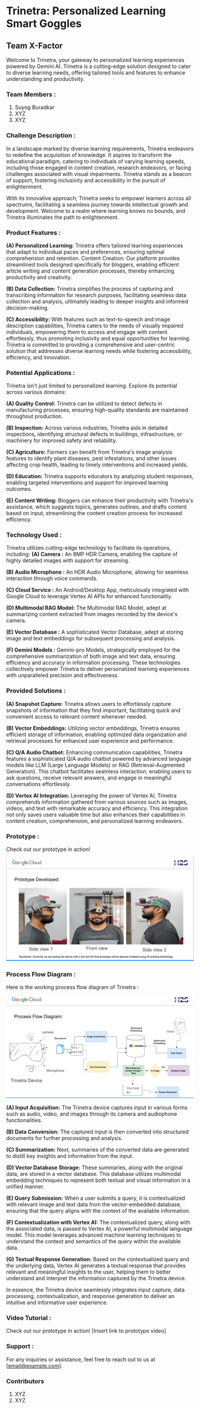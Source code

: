 # Trinetra: Personalized Learning Smart Goggles

## Team X-Factor

Welcome to Trinetra, your gateway to personalized learning experiences powered by Gemini AI. Trinetra is a cutting-edge solution designed to cater to diverse learning needs, offering tailored tools and features to enhance understanding and productivity.

### Team Members :

1. Suyog Buradkar
2. XYZ
3. XYZ

### Challenge Description : 
In a landscape marked by diverse learning requirements, Trinetra endeavors to redefine the acquisition of knowledge. It aspires to transform the educational paradigm, catering to individuals of varying learning speeds, including those engaged in content creation, research endeavors, or facing challenges associated with visual impairments. Trinetra stands as a beacon of support, fostering inclusivity and accessibility in the pursuit of enlightenment. 

With its innovative approach, Trinetra seeks to empower learners across all spectrums, facilitating a seamless journey towards intellectual growth and development. Welcome to a realm where learning knows no bounds, and Trinetra illuminates the path to enlightenment.

### Product Features :

**(A) Personalized Learning:** Trinetra offers tailored learning experiences that adapt to individual paces and preferences, ensuring optimal comprehension and retention.
Content Creation: Our platform provides streamlined tools designed specifically for bloggers, enabling efficient article writing and content generation processes, thereby enhancing productivity and creativity.

**(B) Data Collection:** Trinetra simplifies the process of capturing and transcribing information for research purposes, facilitating seamless data collection and analysis, ultimately leading to deeper insights and informed decision-making.

**(C) Accessibility:** With features such as text-to-speech and image description capabilities, Trinetra caters to the needs of visually impaired individuals, empowering them to access and engage with content effortlessly, thus promoting inclusivity and equal opportunities for learning.
Trinetra is committed to providing a comprehensive and user-centric solution that addresses diverse learning needs while fostering accessibility, efficiency, and innovation.

### Potential Applications : 

Trinetra isn't just limited to personalized learning. Explore its potential across various domains:

**(A) Quality Control:** Trinetra can be utilized to detect defects in manufacturing processes, ensuring high-quality standards are maintained throughout production.

**(B) Inspection:** Across various industries, Trinetra aids in detailed inspections, identifying structural defects in buildings, infrastructure, or machinery for improved safety and reliability.

**(C) Agriculture:** Farmers can benefit from Trinetra's image analysis features to identify plant diseases, pest infestations, and other issues affecting crop health, leading to timely interventions and increased yields.

**(D) Education:** Trinetra supports educators by analyzing student responses, enabling targeted interventions and support for improved learning outcomes.

**(E) Content Writing:** Bloggers can enhance their productivity with Trinetra's assistance, which suggests topics, generates outlines, and drafts content based on input, streamlining the content creation process for increased efficiency.


### Technology Used : 


Trinetra utilizes cutting-edge technology to facilitate its operations, including:
**(A) Camera :** An 8MP HDR Camera, enabling the capture of highly detailed images with support for streaming.

**(B) Audio Microphone :** An HDR Audio Microphone, allowing for seamless interaction through voice commands.

**(C) Cloud Service :** An Android/Desktop App, meticulously integrated with Google Cloud to leverage Vertex AI APIs for enhanced functionality.

**(D) Multimodal RAG Model:** The Multimodal RAG Model, adept at summarizing content extracted from images recorded by the device's camera.

**(E) Vector Database :** A sophisticated Vector Database, adept at storing image and text embeddings for subsequent processing and analysis.

**(F) Gemini Models :** Gemini-pro Models, strategically employed for the comprehensive summarization of both image and text data, ensuring efficiency and accuracy in information processing. These technologies collectively empower Trinetra to deliver personalized learning experiences with unparalleled precision and effectiveness.

### Provided Solutions :

**(A) Snapshot Capture:** Trinetra allows users to effortlessly capture snapshots of information that they find important, facilitating quick and convenient access to relevant content whenever needed.

**(B) Vector Embeddings:** Utilizing vector embeddings, Trinetra ensures efficient storage of information, enabling optimized data organization and retrieval processes for enhanced user experience and performance.

**(C) Q/A Audio Chatbot:** Enhancing communication capabilities, Trinetra features a sophisticated Q/A audio chatbot powered by advanced language models like LLM (Large Language Models) or RAG (Retrieval-Augmented Generation). This chatbot facilitates seamless interaction, enabling users to ask questions, receive relevant answers, and engage in meaningful conversations effortlessly.

**(D) Vertex AI Integration:** Leveraging the power of Vertex AI, Trinetra comprehends information gathered from various sources such as images, videos, and text with remarkable accuracy and efficiency. This integration not only saves users valuable time but also enhances their capabilities in content creation, comprehension, and personalized learning endeavors.

### Prototype : 
Check out our prototype in action! 

![Trinetra Prototype](assets/prototype_image.jpeg)

### Process Flow Diagram :

Here is the working process flow diagram of Trinetra :

![Trinetra Flow Diagram](assets/flowchart_diagram.jpeg)


**(A) Input Acquisition:** The Trinetra device captures input in various forms such as audio, video, and images through its camera and audiophone functionalities.

**(B) Data Conversion:** The captured input is then converted into structured documents for further processing and analysis.

**(C) Summarization:** Next, summaries of the converted data are generated to distill key insights and information from the input.

**(D) Vector Database Storage:** These summaries, along with the original data, are stored in a vector database. This database utilizes multimodal embedding techniques to represent both textual and visual information in a unified manner.

**(E) Query Submission:** When a user submits a query, it is contextualized with relevant image and text data from the vector-embedded database, ensuring that the query aligns with the context of the available information.

**(F) Contextualization with Vertex AI:** The contextualized query, along with the associated data, is passed to Vertex AI, a powerful multimodal language model. This model leverages advanced machine learning techniques to understand the context and semantics of the query within the available data.

**(G) Textual Response Generation:** Based on the contextualized query and the underlying data, Vertex AI generates a textual response that provides relevant and meaningful insights to the user, helping them to better understand and interpret the information captured by the Trinetra device.

In essence, the Trinetra device seamlessly integrates input capture, data processing, contextualization, and response generation to deliver an intuitive and informative user experience.


### Video Tutorial : 
Check out our prototype in action! [Insert link to prototype video]

### Support : 
For any inquiries or assistance, feel free to reach out to us at [email@example.com].

### Contributors
1. XYZ
2. XYZ

